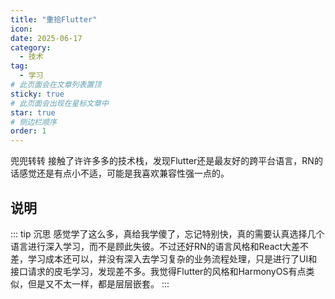 ```yaml
---
title: "重拾Flutter"
icon: 
date: 2025-06-17
category:
  - 技术
tag:
  - 学习
# 此页面会在文章列表置顶
sticky: true
# 此页面会出现在星标文章中
star: true
# 侧边栏顺序
order: 1
---
```


兜兜转转 接触了许许多多的技术栈，发现Flutter还是最友好的跨平台语言，RN的话感觉还是有点小不适，可能是我喜欢兼容性强一点的。


<!-- more -->


## 说明
::: tip 沉思
感觉学了这么多，真给我学傻了，忘记特别快，真的需要认真选择几个语言进行深入学习，而不是顾此失彼。不过还好RN的语言风格和React大差不差，学习成本还可以，并没有深入去学习复杂的业务流程处理，只是进行了UI和接口请求的皮毛学习，发现差不多。我觉得Flutter的风格和HarmonyOS有点类似，但是又不太一样，都是层层嵌套。
:::

